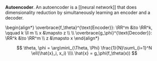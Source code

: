 **Autoencoder**. An autoencoder is a [[neural network]] that does dimensionality reduction by simultaneously learning an encoder and a decoder. 

\begin{align\*}
\overbrace{f_\theta}^{\text{Encoder}}: \RR^m &\to \RR^k, \qquad k \ll m \\\\
x &\mapsto z \\\\
\\\\
\overbrace{g_\phi}^{\text{Decoder}}: \RR^k &\to \RR^m \\\\
z &\mapsto x
\end{align\*}


$$
\theta, \phi = \arg\min\_{\Theta, \Phi} \frac{1}{N}\sum\_{i=1}^N \ell(\hat{x}_i, x_i) \\\\
\hat{x} = g_\phi(f_\theta(x))
$$
